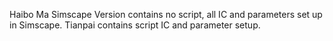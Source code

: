 Haibo Ma Simscape Version contains no script, all IC and parameters set up in Simscape. 
Tianpai contains script IC and parameter setup. 
